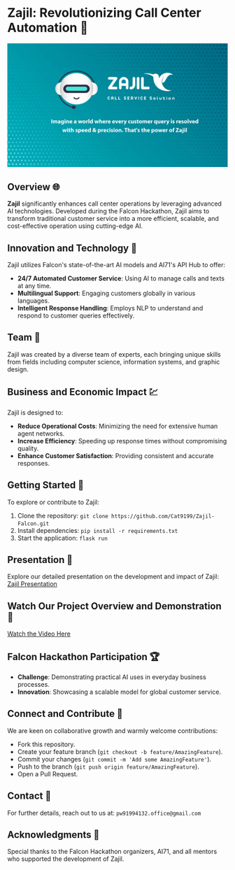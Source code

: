 # Zajil: Revolutionizing Call Center Automation 🚀

![Zajil Project Cover](cover.png) <!-- Make sure the image path is correct -->

## Overview 🌐
**Zajil** significantly enhances call center operations by leveraging advanced AI technologies. Developed during the Falcon Hackathon, Zajil aims to transform traditional customer service into a more efficient, scalable, and cost-effective operation using cutting-edge AI.

## Innovation and Technology 🔧
Zajil utilizes Falcon's state-of-the-art AI models and AI71's API Hub to offer:
- **24/7 Automated Customer Service**: Using AI to manage calls and texts at any time.
- **Multilingual Support**: Engaging customers globally in various languages.
- **Intelligent Response Handling**: Employs NLP to understand and respond to customer queries effectively.

## Team 👥
Zajil was created by a diverse team of experts, each bringing unique skills from fields including computer science, information systems, and graphic design.

## Business and Economic Impact 💹
Zajil is designed to:
- **Reduce Operational Costs**: Minimizing the need for extensive human agent networks.
- **Increase Efficiency**: Speeding up response times without compromising quality.
- **Enhance Customer Satisfaction**: Providing consistent and accurate responses.

## Getting Started 🚀
To explore or contribute to Zajil:
1. Clone the repository: `git clone https://github.com/Cat9199/Zajil-Falcon.git`
2. Install dependencies: `pip install -r requirements.txt`
3. Start the application: `flask run`

## Presentation 📄
Explore our detailed presentation on the development and impact of Zajil: [Zajil Presentation](./Zajil.pdf)

## Watch Our Project Overview and Demonstration 🎥
[Watch the Video Here](https://storage.googleapis.com/lablab-video-submissions/clxosrgnm00133b6tlf0k5cgc/raw/submission-video-x-clxosrgnm00133b6tlf0k5cgc-clypzd7wo000u356smz2mmy99_vmu630dux.mp4)

## Falcon Hackathon Participation 🏆
- **Challenge**: Demonstrating practical AI uses in everyday business processes.
- **Innovation**: Showcasing a scalable model for global customer service.

## Connect and Contribute 🤝
We are keen on collaborative growth and warmly welcome contributions:
- Fork this repository.
- Create your feature branch (`git checkout -b feature/AmazingFeature`).
- Commit your changes (`git commit -m 'Add some AmazingFeature'`).
- Push to the branch (`git push origin feature/AmazingFeature`).
- Open a Pull Request.

## Contact 📧
For further details, reach out to us at: `pw91994132.office@gmail.com`

## Acknowledgments 👏
Special thanks to the Falcon Hackathon organizers, AI71, and all mentors who supported the development of Zajil.
